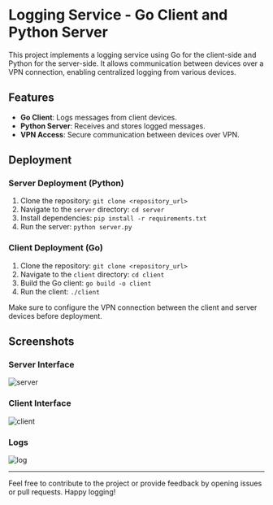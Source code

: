 # Logging Service - Go Client and Python Server

This project implements a logging service using Go for the client-side and Python for the server-side. It allows communication between devices over a VPN connection, enabling centralized logging from various devices.

## Features
- **Go Client**: Logs messages from client devices.
- **Python Server**: Receives and stores logged messages.
- **VPN Access**: Secure communication between devices over VPN.

## Deployment

### Server Deployment (Python)

1. Clone the repository: `git clone <repository_url>`
2. Navigate to the `server` directory: `cd server`
3. Install dependencies: `pip install -r requirements.txt`
4. Run the server: `python server.py`

### Client Deployment (Go)

1. Clone the repository: `git clone <repository_url>`
2. Navigate to the `client` directory: `cd client`
3. Build the Go client: `go build -o client`
4. Run the client: `./client`

Make sure to configure the VPN connection between the client and server devices before deployment.

## Screenshots


### Server Interface
![server](https://github.com/rdgitwork/Logging-Service---Go-and-Python/assets/110233441/5e83f3d0-5372-46a9-ab13-fdb5b805eb20)


### Client Interface
![client](https://github.com/rdgitwork/Logging-Service---Go-and-Python/assets/110233441/80b5e943-49fc-46a3-a67e-19e698878c3d)



### Logs
![log](https://github.com/rdgitwork/Logging-Service---Go-and-Python/assets/110233441/323d90dc-a077-43d0-b297-1fdc059a87a1)

---

Feel free to contribute to the project or provide feedback by opening issues or pull requests. Happy logging!
